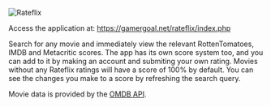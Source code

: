 ![Rateflix](https://i.postimg.cc/63CNRN5b/logo.png)

Access the application at: https://gamergoal.net/rateflix/index.php

Search for any movie and immediately view the relevant RottenTomatoes, IMDB and Metacritic scores. The app has its own score system too, and you can add to it by making an account and submiting your own rating. 
Movies without any Rateflix ratings will have a score of 100% by default. You can see the changes you make to a score by refreshing the search query. 

Movie data is provided by the [OMDB API](http://www.omdbapi.com/).
